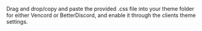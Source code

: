 Drag and drop/copy and paste the provided .css file into your theme folder for either Vencord or BetterDiscord, and enable it through the clients theme settings.
